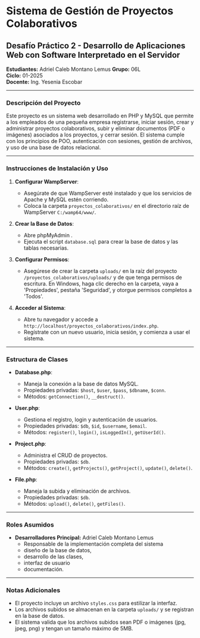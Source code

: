 # Sistema de Gestión de Proyectos Colaborativos

## Desafío Práctico 2 - Desarrollo de Aplicaciones Web con Software Interpretado en el Servidor

**Estudiantes:** Adriel Caleb Montano Lemus 
**Grupo:** 06L  
**Ciclo:** 01-2025  
**Docente:** Ing. Yesenia Escobar

---

### Descripción del Proyecto

Este proyecto es un sistema web desarrollado en PHP y MySQL que permite a los empleados de una pequeña empresa registrarse, iniciar sesión, crear y administrar proyectos colaborativos, subir y eliminar documentos (PDF o imágenes) asociados a los proyectos, y cerrar sesión. El sistema cumple con los principios de POO, autenticación con sesiones, gestión de archivos, y uso de una base de datos relacional.

---

### Instrucciones de Instalación y Uso

1. **Configurar WampServer**:
   - Asegúrate de que WampServer esté instalado y que los servicios de Apache y MySQL estén corriendo.
   - Coloca la carpeta `proyectos_colaborativos/` en el directorio raíz de WampServer `C:/wamp64/www/`.

2. **Crear la Base de Datos**:
   - Abre phpMyAdmin .
   - Ejecuta el script `database.sql` para crear la base de datos y las tablas necesarias.

3. **Configurar Permisos**:
   - Asegúrese de crear la carpeta `uploads/` en la raíz del proyecto `/proyectos_colaborativos/uploads/` y de que tenga permisos de escritura. En Windows, haga clic derecho en la carpeta, vaya a 'Propiedades', pestaña 'Seguridad', y otorgue permisos completos a 'Todos'.
4. **Acceder al Sistema**:
   - Abre tu navegador y accede a `http://localhost/proyectos_colaborativos/index.php`.
   - Regístrate con un nuevo usuario, inicia sesión, y comienza a usar el sistema.

---

### Estructura de Clases

- **Database.php**:
  - Maneja la conexión a la base de datos MySQL.
  - Propiedades privadas: `$host`, `$user`, `$pass`, `$dbname`, `$conn`.
  - Métodos: `getConnection()`, `__destruct()`.

- **User.php**:
  - Gestiona el registro, login y autenticación de usuarios.
  - Propiedades privadas: `$db`, `$id`, `$username`, `$email`.
  - Métodos: `register()`, `login()`, `isLoggedIn()`, `getUserId()`.

- **Project.php**:
  - Administra el CRUD de proyectos.
  - Propiedades privadas: `$db`.
  - Métodos: `create()`, `getProjects()`, `getProject()`, `update()`, `delete()`.

- **File.php**:
  - Maneja la subida y eliminación de archivos.
  - Propiedades privadas: `$db`.
  - Métodos: `upload()`, `delete()`, `getFiles()`.

---

### Roles Asumidos

- **Desarrolladores Principal:** Adriel Caleb Montano Lemus
  - Responsable de la implementación completa del sistema
  -  diseño de la base de datos,
  -   desarrollo de las clases,
  -    interfaz de usuario 
  -    documentación.

---

### Notas Adicionales

- El proyecto incluye un archivo `styles.css` para estilizar la interfaz.
- Los archivos subidos se almacenan en la carpeta `uploads/` y se registran en la base de datos.
- El sistema valida que los archivos subidos sean PDF o imágenes (jpg, jpeg, png) y tengan un tamaño máximo de 5MB.

